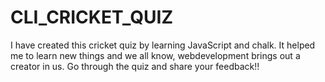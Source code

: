 # CLI_CRICKET_QUIZ
I have created this cricket quiz by learning JavaScript and chalk. 
It helped me to learn new things and we all know, webdevelopment brings out a creator in us. 
Go through the quiz and share your feedback!! 
